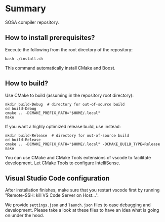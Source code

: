 # Summary

SOSA compiler repository.

## How to install prerequisites?

Execute the following from the root directory of the repository:

    bash ./install.sh

This command automatically install CMake and Boost.

## How to build?

Use CMake to build (assuming in the repository root directory):

    mkdir build-Debug  # directory for out-of-source build
    cd build-Debug
    cmake .. -DCMAKE_PREFIX_PATH="$HOME/.local"
    make

If you want a highly optimized release build, use instead:

    mkdir build-Release  # directory for out-of-source build
    cd build-Release
    cmake .. -DCMAKE_PREFIX_PATH="$HOME/.local" -DCMAKE_BUILD_TYPE=Release
    make

You can use CMake and CMake Tools extensions of vscode to facilitate development. Let CMake Tools to configure IntelliSense.

## Visual Studio Code configuration

After installation finishes, make sure that you restart vscode first by running "Remote-SSH: kill VS Code Server on Host...".

We provide `settings.json` and `launch.json` files to ease debugging and development. Please take a look at these files to have an idea what is going on under the hood.
